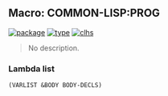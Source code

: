 ## Macro: COMMON-LISP:PROG
[![package](https://img.shields.io/badge/Package-COMMON--LISP-5f9ea0.svg?style=social&colorA=999999)](../) [![type](https://img.shields.io/badge/Type-Macro-5f9ea0.svg?style=social&colorA=999999)](../#macro) [![clhs](https://img.shields.io/badge/CLHS-PROG-5f9ea0.svg?style=social&colorA=999999)](http://www.lispworks.com/documentation/HyperSpec/Body/m_prog_.htm) 

> No description.

### Lambda list
```
(VARLIST &BODY BODY-DECLS)
```

